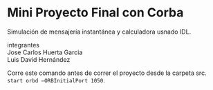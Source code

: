 # Mini Proyecto Final con Corba     
Simulación de mensajería instantánea y calculadora usnado IDL.

integrantes  
Jose Carlos Huerta Garcia  
Luis David Hernández  
  
Corre este comando antes de correr el proyecto desde la carpeta src.  
`start orbd –ORBInitialPort 1050`.

